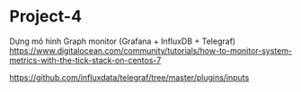 # Project-4
Dựng mô hình Graph monitor (Grafana + InfluxDB + Telegraf)
https://www.digitalocean.com/community/tutorials/how-to-monitor-system-metrics-with-the-tick-stack-on-centos-7

https://github.com/influxdata/telegraf/tree/master/plugins/inputs
